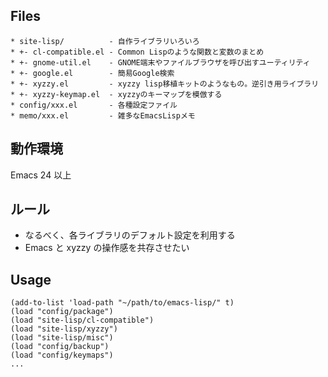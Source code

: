 ## Files

```
* site-lisp/          - 自作ライブラリいろいろ
* +- cl-compatible.el - Common Lispのような関数と変数のまとめ
* +- gnome-util.el    - GNOME端末やファイルブラウザを呼び出すユーティリティ
* +- google.el        - 簡易Google検索
* +- xyzzy.el         - xyzzy lisp移植キットのようなもの。逆引き用ライブラリ
* +- xyzzy-keymap.el  - xyzzyのキーマップを模倣する
* config/xxx.el       - 各種設定ファイル
* memo/xxx.el         - 雑多なEmacsLispメモ
```

## 動作環境

Emacs 24 以上

## ルール

- なるべく、各ライブラリのデフォルト設定を利用する
- Emacs と xyzzy の操作感を共存させたい

## Usage

```elisp
(add-to-list 'load-path "~/path/to/emacs-lisp/" t)
(load "config/package")
(load "site-lisp/cl-compatible")
(load "site-lisp/xyzzy")
(load "site-lisp/misc")
(load "config/backup")
(load "config/keymaps")
...
```
